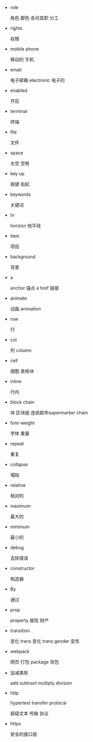 - role

  角色 脚色 各司其职 分工

- rights

  权限

- mobile phone

  移动的 手机

- email

  电子邮箱 electronic 电子的

- enabled

  开启

- terminal

  终端

- file

  文件

- space

  太空 空格

- key up

  按键 抬起

- keywords

  关键词

- hr

  horizon 地平线

- item

  项目

- background

  背景 

- a

  anchor 锚点 a href 链接

- animate

  动画 animation

- row

  行

- col

  列 column

- cell

  细胞 表格块

- inline

  行内

- block chain

  块 区块链 连锁超市supermarker chain

- font-weight

  字体 重量

- repeat

  重复

- collapse

  塌陷

- relative

  相对的

- maximum

  最大的

- minimum

  最小的

- debug

  去除错误

- constructor

  构造器

- By

  通过

- prop

  property 属性 财产

- transition

  变化 trans 变化 trans gender 变性

- webpack

  网页 打包 package 背包

- 加减乘除

  add subtract multiply division

- http

  hypertext transfer protocal

  超级文本 传输 协议

- https

  安全的接口层
